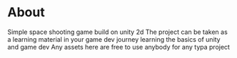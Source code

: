 # About

Simple space shooting game build on unity 2d
The project can be taken as a learning material in your game dev journey learning the basics of unity and game dev
Any assets here are free to use anybody for any typa project
